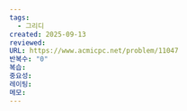 ```yaml
---
tags:
  - 그리디
created: 2025-09-13
reviewed:
URL: https://www.acmicpc.net/problem/11047
반복수: "0"
복습:
중요성:
레이팅:
메모:
---
```

